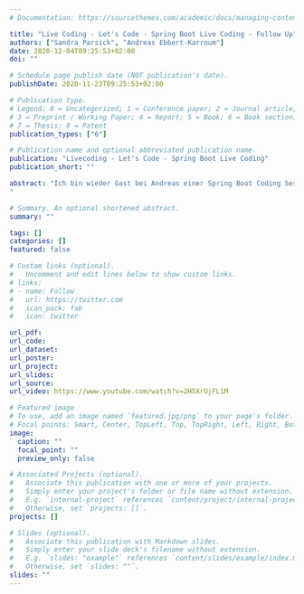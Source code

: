 ```yaml
---
# Documentation: https://sourcethemes.com/academic/docs/managing-content/

title: "Live Coding - Let's Code - Spring Boot Live Coding - Follow Up"
authors: ["Sandra Parsick", "Andreas Ebbert-Karroum"]
date: 2020-12-04T09:25:53+02:00
doi: ""

# Schedule page publish date (NOT publication's date).
publishDate: 2020-11-23T09:25:53+02:00

# Publication type.
# Legend: 0 = Uncategorized; 1 = Conference paper; 2 = Journal article;
# 3 = Preprint / Working Paper; 4 = Report; 5 = Book; 6 = Book section;
# 7 = Thesis; 8 = Patent
publication_types: ["6"]

# Publication name and optional abbreviated publication name.
publication: "Livecoding - Let's Code - Spring Boot Live Coding"
publication_short: ""

abstract: "Ich bin wieder Gast bei Andreas einer Spring Boot Coding Session. Wir schließen 'nur' ein Feature ab, was schon zu 80% fertig ist. Was kann da schon schief gehen? Zum Beispiel, dass wir uns wie beim letzten Mal an einem Mini-Datums-Bug ne ganze Stunde abrackern.
"

# Summary. An optional shortened abstract.
summary: ""

tags: []
categories: []
featured: false

# Custom links (optional).
#   Uncomment and edit lines below to show custom links.
# links:
# - name: Follow
#   url: https://twitter.com
#   icon_pack: fab
#   icon: twitter

url_pdf:
url_code:
url_dataset:
url_poster:
url_project:
url_slides:
url_source:
url_video: https://www.youtube.com/watch?v=2H5XrUjFL1M

# Featured image
# To use, add an image named `featured.jpg/png` to your page's folder.
# Focal points: Smart, Center, TopLeft, Top, TopRight, Left, Right, BottomLeft, Bottom, BottomRight.
image:
  caption: ""
  focal_point: ""
  preview_only: false

# Associated Projects (optional).
#   Associate this publication with one or more of your projects.
#   Simply enter your project's folder or file name without extension.
#   E.g. `internal-project` references `content/project/internal-project/index.md`.
#   Otherwise, set `projects: []`.
projects: []

# Slides (optional).
#   Associate this publication with Markdown slides.
#   Simply enter your slide deck's filename without extension.
#   E.g. `slides: "example"` references `content/slides/example/index.md`.
#   Otherwise, set `slides: ""`.
slides: ""
---
```

